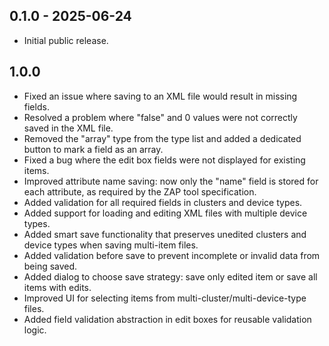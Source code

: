 ## 0.1.0 - 2025-06-24

-   Initial public release.

## 1.0.0

-   Fixed an issue where saving to an XML file would result in missing fields.
-   Resolved a problem where "false" and 0 values were not correctly saved in
    the XML file.
-   Removed the "array" type from the type list and added a dedicated button to
    mark a field as an array.
-   Fixed a bug where the edit box fields were not displayed for existing items.
-   Improved attribute name saving: now only the "name" field is stored for each
    attribute, as required by the ZAP tool specification.
-   Added validation for all required fields in clusters and device types.
-   Added support for loading and editing XML files with multiple device types.
-   Added smart save functionality that preserves unedited clusters and device
    types when saving multi-item files.
-   Added validation before save to prevent incomplete or invalid data from
    being saved.
-   Added dialog to choose save strategy: save only edited item or save all
    items with edits.
-   Improved UI for selecting items from multi-cluster/multi-device-type files.
-   Added field validation abstraction in edit boxes for reusable validation
    logic.
